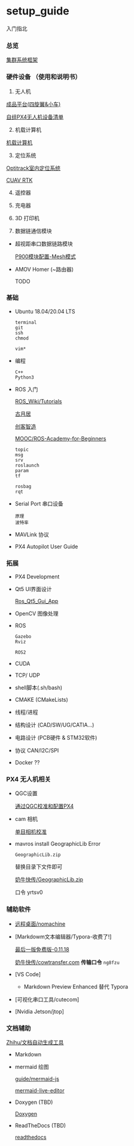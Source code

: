 # setup_guide

入门指北

### 总览

[集群系统框架](./Cluster_architecture.md)

### 硬件设备 （使用和说明书）

1. 无人机

[成品平台(四旋翼&小车)](./Vehicles_complete.md)

[自组PX4无人机设备清单](./Vehicles_px4.md)


2. 机载计算机

[机载计算机](./companion_computer.md)

3. 定位系统

[Optitrack室内定位系统](./vrpn_motive.md)

[CUAV RTK](./cuav_rtk.md)

4. 遥控器


5. 充电器


6. 3D 打印机


7. 数据链通信模块

- 超视距串口数据链路模块

  [P900模块配置-Mesh模式](./P900_radio.md)

- AMOV Homer (~路由器)
    
    TODO


### 基础

- Ubuntu 18.04/20.04 LTS

    ```
    terminal
    git
    ssh
    chmod

    vim*
    ```

- 编程
    
    ```    
    C++ 
    Python3
    ```


- ROS 入门

    [ROS_Wiki/Tutorials](http://wiki.ros.org/ROS/Tutorials)

    [古月居](https://www.guyuehome.com/)

    [创客智造](https://www.ncnynl.com/)

    [MOOC/ROS-Academy-for-Beginners](https://github.com/DroidAITech/ROS-Academy-for-Beginners)


    ```
    topic
    msg
    srv
    roslaunch
    param
    tf
    
    rosbag
    rqt
    ```

- Serial Port 串口设备

    ```
    原理
    波特率
    ```

- MAVLink 协议


- PX4 Autopilot User Guide


### 拓展

- PX4 Development


- Qt5 UI界面设计

    [Ros_Qt5_Gui_App](https://github.com/chengyangkj/Ros_Qt5_Gui_App)


- OpenCV 图像处理


- ROS

    ```
    Gazebo 
    Rviz

    ROS2
    ```


- CUDA


- TCP/ UDP


- shell脚本(.sh/bash)


- CMAKE (CMakeLists)


- 线程/进程


- 结构设计 (CAD/SW/UG/CATIA...)   


- 电路设计 (PCB硬件 & STM32软件)


- 协议 CAN/I2C/SPI


- Docker ??


### PX4 无人机相关

- QGC设置

    [通过QGC校准和配置PX4](./px4_qgc_setup.md)

- cam 相机
  
    [单目相机校准](./camera_calibration.md)

- mavros install GeographicLib Error

    `GeographicLib.zip`

    替换目录下文件即可

    [奶牛快传/GeographicLib.zip](https://cowtransfer.com/s/fea84b70cda944)

    口令 yrtsv0

### 辅助软件

-   [远程桌面/nomachine](https://www.nomachine.com/)

-   [Markdowm文本编辑器/Typora-收费了!]

    [最后一版免费版-0.11.18](https://www.typora.io/windows/dev_release.html)

    [奶牛快传/cowtransfer.com](https://cowtransfer.com/s/b4f3f2f533bd48)    **传输口令** `ng8fzu`

-   [VS Code]
    + Markdown Preview Enhanced 替代 Typora

-   [可视化串口工具/cutecom]

-   [Nvidia Jetson/jtop]


### 文档辅助

[Zhihu/文档自动生成工具](https://zhuanlan.zhihu.com/p/377414780)

-   Markdown

-   mermaid 绘图

    [guide/mermaid-js](https://mermaid-js.github.io/mermaid/)

    [mermaid-live-editor](https://mermaid-js.github.io/mermaid-live-editor/)

-   Doxygen (TBD)

    [Doxygen](https://www.doxygen.nl/)

-   ReadTheDocs (TBD)

    [readthedocs](https://readthedocs.org/)

